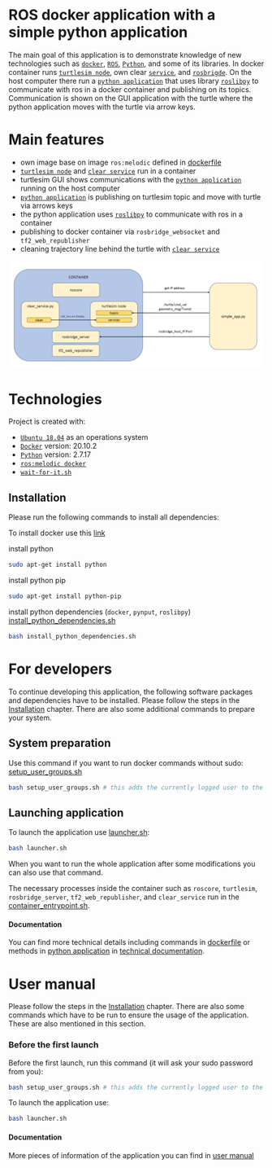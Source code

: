 # ROS docker application with a simple python application 
The main goal of this application is to demonstrate knowledge of new technologies such as [`docker`](https://www.docker.com/), [`ROS`](https://www.ros.org/), [`Python`](https://www.python.org/), and some of its libraries. In docker container runs [`turtlesim node`](http://wiki.ros.org/turtlesim), own clear [`service`](https://github.com/KuboG/RecruitmentTask/blob/master/clear_service.py), and [`rosbrigde`](https://roslibpy.readthedocs.io/en/latest/reference/index.html). On the host computer there run a [`python application`](https://github.com/KuboG/RecruitmentTask/blob/master/simple_app.py) that uses library [`roslibpy`](https://roslibpy.readthedocs.io/en/latest/index.html) to communicate with ros in a docker container and publishing on its topics. Communication is shown on the GUI application with the turtle where the python application moves with the turtle via arrow keys.

# Main features
* own image base on image `ros:melodic` defined in [dockerfile](https://github.com/KuboG/RecruitmentTask/blob/master/Dockerfile)
* [`turtlesim node`](http://wiki.ros.org/turtlesim) and [`clear service`](https://github.com/KuboG/RecruitmentTask/blob/master/clear_service.py) run in a container 
* turtlesim GUI shows communications with the [`python application`](https://github.com/KuboG/RecruitmentTask/blob/master/simple_app.py) running on the host computer
* [`python application`](https://github.com/KuboG/RecruitmentTask/blob/master/simple_app.py) is publishing on turtlesim topic and move with turtle via arrows keys
* the python application uses [`roslibpy`](https://roslibpy.readthedocs.io/en/latest/index.html) to communicate with ros in a container
* publishing to docker container via `rosbridge_websocket` and `tf2_web_republisher`
* cleaning trajectory line behind the turtle with [`clear service`](https://github.com/KuboG/RecruitmentTask/blob/master/clear_service.py)

![alt text](https://github.com/KuboG/RecruitmentTask/blob/develop_JG/Documentation/schematicpng.png?raw=true)

# Technologies
Project is created with:
* [`Ubuntu 18.04`](https://releases.ubuntu.com/18.04/) as an operations system
* [`Docker`](https://www.docker.com/) version: 20.10.2
* [`Python`](https://www.python.org/)  version: 2.7.17
* [`ros:melodic docker`](https://hub.docker.com/_/ros) 
* [`wait-for-it.sh`](https://github.com/vishnubob/wait-for-it)

## Installation
Please run the following commands to install all dependencies:

To install docker use this  [link](https://www.digitalocean.com/community/tutorials/how-to-install-and-use-docker-on-ubuntu-18-04)

install python
```bash 
sudo apt-get install python
```
install python pip
``` bash
sudo apt-get install python-pip
```
install python dependencies (`docker`, `pynput`, `roslibpy`) [install_python_dependencies.sh](https://github.com/KuboG/RecruitmentTask/blob/master/install_python_dependencies.sh)
``` bash
bash install_python_dependencies.sh
```

# For developers
To continue developing this application, the following software packages and dependencies have to be installed. Please follow the steps in the [Installation](https://github.com/KuboG/RecruitmentTask/tree/develop_JG#installation) chapter. There are also some additional commands to prepare your system.

## System preparation
Use this command if you want to run docker commands without sudo: [setup_user_groups.sh](https://github.com/KuboG/RecruitmentTask/blob/master/set_user_group.sh)
``` bash
bash setup_user_groups.sh # this adds the currently logged user to the docker group
```
## Launching application
To launch the application use [launcher.sh](https://github.com/KuboG/RecruitmentTask/blob/master/launcher.sh):
``` bash
bash launcher.sh
```
When you want to run the whole application after some modifications you can also use that command.

The necessary processes inside the container such as `roscore`, `turtlesim`, `rosbridge_server`, `tf2_web_republisher`, and `clear_service` run in the [container_entrypoint.sh](https://github.com/KuboG/RecruitmentTask/blob/master/container_entrypoint.sh).

#### Documentation
You can find more technical details including commands in [dockerfile](https://github.com/KuboG/RecruitmentTask/blob/master/Dockerfile) or methods in [python application](https://github.com/KuboG/RecruitmentTask/blob/master/simple_app.py) in [technical documentation](https://github.com/KuboG/RecruitmentTask/blob/master/Documentation/technicalDocumentation.pdf). 

# User manual
Please follow the steps in the [Installation](https://github.com/KuboG/RecruitmentTask/tree/develop_JG#installation) chapter. There are also some commands which have to be run to ensure the usage of the application. These are also mentioned in this section.

### Before the first launch
Before the first launch, run this command (it will ask your sudo password from you):
``` bash
bash setup_user_groups.sh # this adds the currently logged user to the docker group
```
To launch the application use:
``` bash
bash launcher.sh
```
#### Documentation
More pieces of information of the application you can find in [user manual](https://github.com/KuboG/RecruitmentTask/blob/master/Documentation/userManual.odt)







